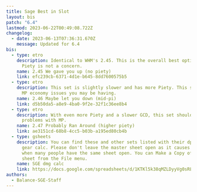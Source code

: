 ```yaml
---
title: Sage Best in Slot
layout: bis
patch: "6.4"
lastmod: 2023-06-22T00:49:08.722Z
changelog:
  - date: 2023-06-13T07:36:31.670Z
    message: Updated for 6.4
bis:
  - type: etro
    description: Identical to WHM's 2.45. This is the overall best option for DPS if
      Piety is not a concern.
    name: 2.45 We gave you up (no piety)
    link: efc239cb-6371-4d1e-b645-8dd7600575b5
  - type: etro
    description: This set is slightly slower and has more Piety. This should fix any
      MP economy issues you may be having.
    name: 2.46 Maybe let you down (mid-pi)
    link: d5b50da5-a8e9-4ba0-9f2e-32f1c36ee8b4
  - type: etro
    description: With even more Piety and a slower GCD, this set should give you no
      problems with MP.
    name: 2.47 Probably Ran Around (higher piety)
    link: ae3151cd-68b8-4cc5-b03b-a195ed80cb4b
  - type: gsheets
    description: You can find these and other sets listed with their dps in the SGE
      gear calc. Please don't leave the master sheet open as it causes slowdown
      when many people have the same sheet open. You can Make a Copy of the
      sheet from the File menu.
    name: SGE dmg calc
    link: https://docs.google.com/spreadsheets/d/1KTKl5k38qMZLDyyVg0sRLqtt4zddDzEAFJaKxyKaF3Y/edit#gid=873110083
authors:
  - Balance-SGE-Staff
---
```

